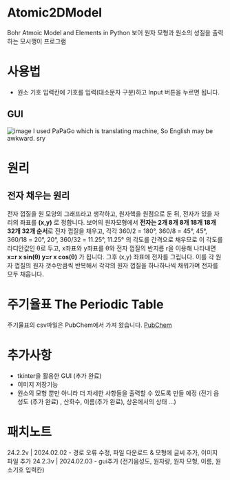 # Atomic2DModel

Bohr Atmoic Model and Elements in Python
보어 원자 모형과 원소의 성질을 출력하는 모시깽이 프로그램

# 사용법
- 원소 기호 입력칸에 기호를 입력(대소문자 구분)하고 Input 버튼을 누르면 됩니다.
## GUI
![image](https://github.com/mogmoo123/Atomic2DModel/assets/73155376/f266ee4e-f5f1-46b7-b73a-2725c0179067)
I used PaPaGo which is translating machine, So English may be awkward. sry

# 원리
## 전자 채우는 원리
전자 껍질을 원 모양의 그래프라고 생각하고, 원자핵을 원점으로 둔 뒤, 전자가 있을 자리의 좌표를 **(x,y)** 로 정합니다.
보어의 원자모형에서 **전자는 2개 8개 8개 18개 18개 32개 32개 순서**로 전자 껍질을 채우고, 각각 360/2 = 180°, 360/8 = 45°, 45°, 360/18 = 20°, 20°, 360/32 = 11.25°, 11.25° 의 각도를 간격으로 채우므로
이 각도를 라디안값인 θ로 두고, x좌표와 y좌표를 θ와 전자 껍질의 반지름 r을 이용해 나타내면 **x=r x sin(θ) y=r x cos(θ)** 가 됩니다. 그후 (x,y) 좌표에 전자를 그립니다.
이를 각 원자 껍질의 원자 갯수만큼씩 반복해서 각각의 원자 껍질을 하나하나씩 채워가며 전자를 모두 채웁니다.

# 주기율표 The Periodic Table
주기율표의 csv파일은 PubChem에서 가져 왔습니다.
[PubChem](https://pubchem.ncbi.nlm.nih.gov/periodic-table/)

# 추가사항
- tkinter을 활용한 GUI (추가 완료)
- 이미지 저장기능
- 원소의 모형 뿐만 아니라 더 자세한 사항들을 출력할 수 있도록 만들 예정 (전기 음성도 (추가 완료) , 산화수, 이름(추가 완료), 상온에서의 상태 ...)

# 패치노트
24.2.2v | 2024.02.02 - 경로 오류 수정, 파일 다운로드 & 모형에 글씨 추가, 이미지 파일 추가
24.2.3v | 2024.02.03 - gui추가 (전기음성도, 원자량, 원자 모형, 이름, 원소기호 입력칸)
